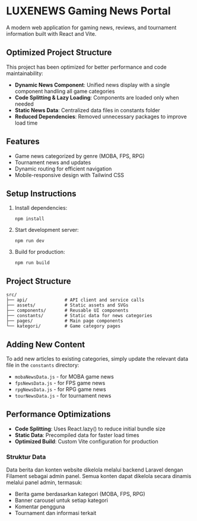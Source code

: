 # LUXENEWS Gaming News Portal

A modern web application for gaming news, reviews, and tournament information built with React and Vite.

## Optimized Project Structure

This project has been optimized for better performance and code maintainability:

- **Dynamic News Component**: Unified news display with a single component handling all game categories
- **Code Splitting & Lazy Loading**: Components are loaded only when needed
- **Static News Data**: Centralized data files in constants folder
- **Reduced Dependencies**: Removed unnecessary packages to improve load time

## Features

- Game news categorized by genre (MOBA, FPS, RPG)
- Tournament news and updates
- Dynamic routing for efficient navigation
- Mobile-responsive design with Tailwind CSS

## Setup Instructions

1. Install dependencies:
   ```
   npm install
   ```

2. Start development server:
   ```
   npm run dev
   ```

3. Build for production:
   ```
   npm run build
   ```

## Project Structure

```
src/
├── api/              # API client and service calls
├── assets/           # Static assets and SVGs
├── components/       # Reusable UI components
├── constants/        # Static data for news categories
├── pages/            # Main page components
└── kategori/         # Game category pages
```

## Adding New Content

To add new articles to existing categories, simply update the relevant data file in the `constants` directory:

- `mobaNewsData.js` - for MOBA game news
- `fpsNewsData.js` - for FPS game news
- `rpgNewsData.js` - for RPG game news
- `tourNewsData.js` - for tournament news

## Performance Optimizations

- **Code Splitting**: Uses React.lazy() to reduce initial bundle size
- **Static Data**: Precompiled data for faster load times
- **Optimized Build**: Custom Vite configuration for production

### Struktur Data

Data berita dan konten website dikelola melalui backend Laravel dengan Filament sebagai admin panel. Semua konten dapat dikelola secara dinamis melalui panel admin, termasuk:

- Berita game berdasarkan kategori (MOBA, FPS, RPG)
- Banner carousel untuk setiap kategori
- Komentar pengguna
- Tournament dan informasi terkait
